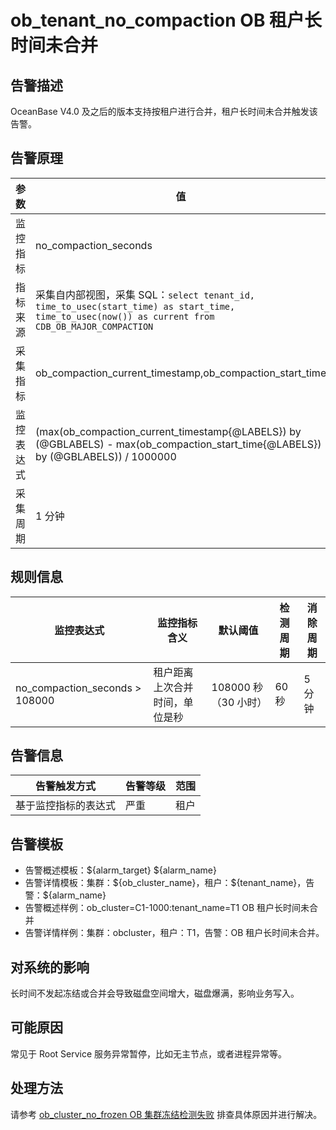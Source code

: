 # ob_tenant_no_compaction OB 租户长时间未合并

## 告警描述

OceanBase V4.0 及之后的版本支持按租户进行合并，租户长时间未合并触发该告警。

## 告警原理

| 参数 | 值 |
| --- | --- |
| 监控指标 | no_compaction_seconds |
| 指标来源 | 采集自内部视图，采集 SQL：```select tenant_id, time_to_usec(start_time) as start_time, time_to_usec(now()) as current from CDB_OB_MAJOR_COMPACTION```|
| 采集指标 | ob_compaction_current_timestamp,ob_compaction_start_time|
| 监控表达式 | (max(ob_compaction_current_timestamp{@LABELS}) by (@GBLABELS) - max(ob_compaction_start_time{@LABELS}) by (@GBLABELS)) / 1000000 |
| 采集周期 | 1 分钟 |

## 规则信息

| 监控表达式 | 监控指标含义 | 默认阈值 | 检测周期 | 消除周期 |
| --- | --- | --- | --- | --- |
| no_compaction_seconds > 108000 | 租户距离上次合并时间，单位是秒 | 108000 秒（30 小时） | 60 秒 | 5 分钟 |

## 告警信息

| 告警触发方式 | 告警等级 | 范围 |
| --- | --- | --- |
| 基于监控指标的表达式 | 严重 | 租户 |

## 告警模板

* 告警概述模板：\${alarm_target} \${alarm_name}
* 告警详情模板：集群：\${ob_cluster_name}，租户：\${tenant_name}，告警：\${alarm_name}
* 告警概述样例：ob_cluster=C1-1000:tenant_name=T1 OB 租户长时间未合并
* 告警详情样例：集群：obcluster，租户：T1，告警：OB 租户长时间未合并。

## 对系统的影响

长时间不发起冻结或合并会导致磁盘空间增大，磁盘爆满，影响业务写入。

## 可能原因

常见于 Root Service 服务异常暂停，比如无主节点，或者进程异常等。

## 处理方法

请参考 [ob_cluster_no_frozen OB 集群冻结检测失败](../200.ob-alert/900.ob_cluster_no_frozen.md) 排查具体原因并进行解决。
